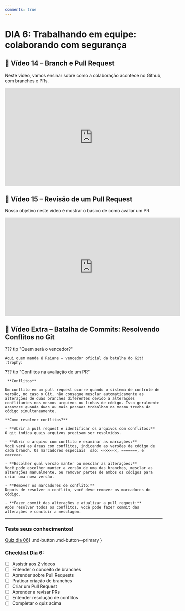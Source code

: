 ```yaml
---
comments: true
---
```


# DIA 6: Trabalhando em equipe: colaborando com segurança

## 🎥 Vídeo 14 – Branch e Pull Request

Neste vídeo, vamos ensinar sobre como a colaboração acontece no Github, com branches e PRs.

<iframe width="560" height="315" src="https://www.youtube.com/embed/YMHB0n4xezs?si=LnffBqb6Y4krZwag" title="YouTube video player" frameborder="0" allow="accelerometer; autoplay; clipboard-write; encrypted-media; gyroscope; picture-in-picture; web-share" referrerpolicy="strict-origin-when-cross-origin" allowfullscreen></iframe>

## 🎥 Vídeo 15 – Revisão de um Pull Request

Nosso objetivo neste vídeo é mostrar o básico de como avaliar um PR.

<iframe width="560" height="315" src="https://www.youtube.com/embed/E5Qh93eZiCA?si=pzURDuF1cYwQiGb3" title="YouTube video player" frameborder="0" allow="accelerometer; autoplay; clipboard-write; encrypted-media; gyroscope; picture-in-picture; web-share" referrerpolicy="strict-origin-when-cross-origin" allowfullscreen></iframe>

## 🎥 Vídeo Extra – Batalha de Commits: Resolvendo Conflitos no Git

??? tip "Quem será o vencedor?"

    Aqui quem manda é Raiane — vencedor oficial da batalha do Git! :trophy:


??? tip "Conflitos na avaliação de um PR"

     **Conflitos**

    Um conflito em um pull request ocorre quando o sistema de controle de versão, no caso o Git, não consegue mesclar automaticamente as alterações de duas branches diferentes devido a alterações conflitantes nos mesmos arquivos ou linhas de código. Isso geralmente acontece quando duas ou mais pessoas trabalham no mesmo trecho de código simultaneamente.

    **Como resolver conflitos?**

    - **Abrir a pull request e identificar os arquivos com conflitos:**
    O git indica quais arquivos precisam ser resolvidos.

    - **Abrir o arquivo com conflito e examinar as marcações:**
    Você verá as áreas com conflitos, indicando as versões de código de cada branch. Os marcadores especiais  são: <<<<<<<, =======, e >>>>>>>.

    - **Escolher qual versão manter ou mesclar as alterações:**
    Você pode escolher manter a versão de uma das branches, mesclar as alterações manualmente, ou remover partes de ambos os códigos para criar uma nova versão.

    - **Remover os marcadores de conflito:**
    Depois de resolver o conflito, você deve remover os marcadores do código.

    - **Fazer commit das alterações e atualizar a pull request:**
    Após resolver todos os conflitos, você pode fazer commit das alterações e concluir a mesclagem.

---

### Teste seus conhecimentos!

[Quiz dia 06](quiz_dia_06.md){ .md-button .md-button--primary }

### Checklist Dia 6:

- [ ] Assistir aos 2 vídeos
- [ ] Entender o conceito de branches
- [ ] Aprender sobre Pull Requests
- [ ] Praticar criação de branches
- [ ] Criar um Pull Request
- [ ] Aprender a revisar PRs
- [ ] Entender resolução de conflitos
- [ ] Completar o quiz acima
